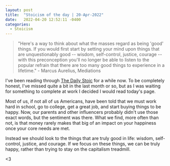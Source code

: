 ```yaml
---
layout: post
title:  "Stoicism of the day | 20-Apr-2022"
date:   2022-04-20 12:52:11 -0400
categories:
  - Stoicism
---
```


> "Here's a way to think about what the masses regard as being 'good' things. If you would first start by setting your mind upon things that are unquestionably good -- wisdom, self-control, justice, courage -- with this preconception you'll no longer be able to listen to the popular refrain that there are too many good things to experience in a lifetime." - Marcus Aurelius, Mediations

I've been reading through [The Daily Stoic](https://dailystoic.com/leather/) for a while now. To be completely honest, I've missed quite a bit in the last month or so, but as I was waiting for something to complete at work I decided I would read today's page. 

Most of us, if not all of us Americans, have been told that we must work hard in school, go to college, get a great job, and start buying things to be happy. Now, our parents and other influencers probably didn't use those exact words, but the sentiment was there. What we find, more often than not, is that money rarely makes that big of an impact on your happiness once your core needs are met. 

Instead we should look to the things that are truly good in life: wisdom, self-control, justice, and courage. If we focus on these things, we can be truly happy, rather than trying to stay on the capitalism treadmill.

<3
